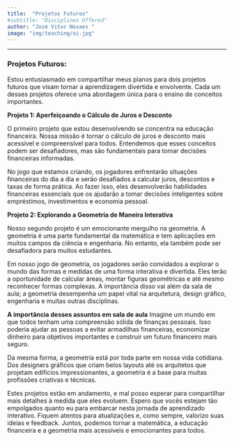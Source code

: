 ```yaml
---
title:  "Projetos Futuros"
#subtitle: "Disciplines Offered"
author: "José Vitor Novaes "
image: "img/teaching/oi.jpg"
---
```


______________________________________
### Projetos Futuros:
Estou entusiasmado em compartilhar meus planos para dois projetos futuros que visam tornar a aprendizagem divertida e envolvente. Cada um desses projetos oferece uma abordagem única para o ensino de conceitos importantes.


**Projeto 1: Aperfeiçoando o Cálculo de Juros e Desconto**


O primeiro projeto que estou desenvolvendo se concentra na educação financeira. Nossa missão é tornar o cálculo de juros e desconto mais acessível e compreensível para todos. Entendemos que esses conceitos podem ser desafiadores, mas são fundamentais para tomar decisões financeiras informadas.

No jogo que estamos criando, os jogadores enfrentarão situações financeiras do dia a dia e serão desafiados a calcular juros, descontos e taxas de forma prática. Ao fazer isso, eles desenvolverão habilidades financeiras essenciais que os ajudarão a tomar decisões inteligentes sobre empréstimos, investimentos e economia pessoal.


**Projeto 2: Explorando a Geometria de Maneira Interativa**

Nosso segundo projeto é um emocionante mergulho na geometria. A geometria é uma parte fundamental da matemática e tem aplicações em muitos campos da ciência e engenharia. No entanto, ela também pode ser desafiadora para muitos estudantes.

Em nosso jogo de geometria, os jogadores serão convidados a explorar o mundo das formas e medidas de uma forma interativa e divertida. Eles terão a oportunidade de calcular áreas, montar figuras geométricas e até mesmo reconhecer formas complexas. A importância disso vai além da sala de aula; a geometria desempenha um papel vital na arquitetura, design gráfico, engenharia e muitas outras disciplinas.


**A importância desses assuntos em sala de aula**
Imagine um mundo em que todos tenham uma compreensão sólida de finanças pessoais. Isso poderia ajudar as pessoas a evitar armadilhas financeiras, economizar dinheiro para objetivos importantes e construir um futuro financeiro mais seguro.


Da mesma forma, a geometria está por toda parte em nossa vida cotidiana. Dos designers gráficos que criam belos layouts até os arquitetos que projetam edifícios impressionantes, a geometria é a base para muitas profissões criativas e técnicas.

Estes projetos estão em andamento, e mal posso esperar para compartilhar mais detalhes à medida que eles evoluem. Espero que vocês estejam tão empolgados quanto eu para embarcar nesta jornada de aprendizado interativo. Fiquem atentos para atualizações e, como sempre, valorizo suas ideias e feedback. Juntos, podemos tornar a matemática, a educação financeira e a geometria mais acessíveis e emocionantes para todos.



